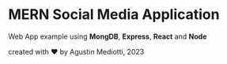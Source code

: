 # MERN Social Media Application

Web App example using **MongDB**, **Express**, **React** and **Node**

created with ❤️ by Agustin Mediotti, 2023
